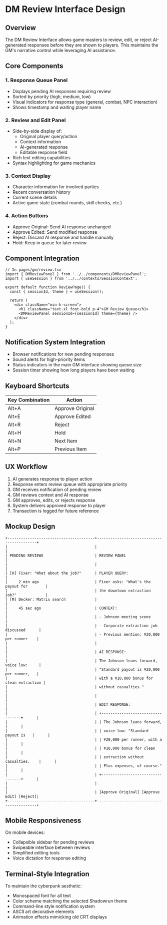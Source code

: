 # DM Review Interface Design

## Overview

The DM Review Interface allows game masters to review, edit, or reject AI-generated responses before they are shown to players. This maintains the GM's narrative control while leveraging AI assistance.

## Core Components

### 1. Response Queue Panel

- Displays pending AI responses requiring review
- Sorted by priority (high, medium, low)
- Visual indicators for response type (general, combat, NPC interaction)
- Shows timestamp and waiting player name

### 2. Review and Edit Panel

- Side-by-side display of:
  - Original player query/action
  - Context information
  - AI-generated response
  - Editable response field
- Rich text editing capabilities
- Syntax highlighting for game mechanics

### 3. Context Display

- Character information for involved parties
- Recent conversation history
- Current scene details
- Active game state (combat rounds, skill checks, etc.)

### 4. Action Buttons

- Approve Original: Send AI response unchanged
- Approve Edited: Send modified response
- Reject: Discard AI response and handle manually
- Hold: Keep in queue for later review

## Component Integration

```tsx
// In pages/gm/review.tsx
import { DMReviewPanel } from '../../components/DMReviewPanel';
import { useSession } from '../../contexts/SessionContext';

export default function ReviewPage() {
  const { sessionId, theme } = useSession();
  
  return (
    <div className="min-h-screen">
      <h1 className="text-xl font-bold p-4">GM Review Queue</h1>
      <DMReviewPanel sessionId={sessionId} theme={theme} />
    </div>
  );
}
```

## Notification System Integration

- Browser notifications for new pending responses
- Sound alerts for high-priority items
- Status indicators in the main GM interface showing queue size
- Session timer showing how long players have been waiting

## Keyboard Shortcuts

| Key Combination | Action |
|----------------|--------|
| Alt+A | Approve Original |
| Alt+E | Approve Edited |
| Alt+R | Reject |
| Alt+H | Hold |
| Alt+N | Next Item |
| Alt+P | Previous Item |

## UX Workflow

1. AI generates response to player action
2. Response enters review queue with appropriate priority
3. GM receives notification of pending review
4. GM reviews context and AI response
5. GM approves, edits, or rejects response
6. System delivers approved response to player
7. Transaction is logged for future reference

## Mockup Design

```
+---------------------------------------+-------------------------------------------+
|                                       |                                           |
| PENDING REVIEWS                       | REVIEW PANEL                              |
|                                       |                                           |
| [H] Fixer: "What about the job?"      | PLAYER QUERY:                             |
|     2 min ago                         | Fixer asks: "What's the payout for        |
|                                       | the downtown extraction job?"             |
| [M] Decker: Matrix search             |                                           |
|     45 sec ago                        | CONTEXT:                                  |
|                                       | - Johnson meeting scene                   |
|                                       | - Corporate extraction job discussed      |
|                                       | - Previous mention: ¥20,000 per runner    |
|                                       |                                           |
|                                       | AI RESPONSE:                              |
|                                       | The Johnson leans forward, voice low:     |
|                                       | "Standard payout is ¥20,000 per runner,   |
|                                       | with a ¥10,000 bonus for clean extraction |
|                                       | without casualties."                      |
|                                       |                                           |
|                                       | EDIT RESPONSE:                            |
|                                       | +----------------------------------+      |
|                                       | | The Johnson leans forward,       |      |
|                                       | | voice low: "Standard payout is   |      |
|                                       | | ¥20,000 per runner, with a       |      |
|                                       | | ¥10,000 bonus for clean          |      |
|                                       | | extraction without casualties.    |      |
|                                       | | Plus expenses, of course."       |      |
|                                       | +----------------------------------+      |
|                                       |                                           |
|                                       | [Approve Original] [Approve Edit] [Reject]|
+---------------------------------------+-------------------------------------------+
```

## Mobile Responsiveness

On mobile devices:
- Collapsible sidebar for pending reviews
- Swipeable interface between reviews
- Simplified editing tools
- Voice dictation for response editing

## Terminal-Style Integration

To maintain the cyberpunk aesthetic:
- Monospaced font for all text
- Color scheme matching the selected Shadowrun theme
- Command-line style notification system
- ASCII art decorative elements
- Animation effects mimicking old CRT displays
